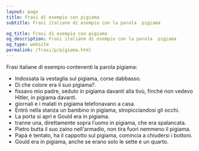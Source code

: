 ```yaml
---
layout: page
title: Frasi di esempio con pigiama 
subtitle: Frasi italiane di esempio con la parola  pigiama

og_title: Frasi di esempio con pigiama 
og_description: Frasi italiane di esempio con la parola  pigiama
og_type: website
permalink: /frasi/p/pigiama.html
---
```


Frasi italiane di esempio contenenti la parola pigiama:


- Indossata la vestaglia sul pigiama, corse dabbasso.
- Di che colore era il suo pigiama?.
- fissavo mio padre, seduto in pigiama davanti alla tivù, finché non vedevo Hitler, in pigiama davanti.
- giornali e i malati in pigiama telefonavano a casa.
- Entrò nella stanza un bambino in pigiama, stropicciandosi gli occhi.
- La porta si aprì e Gould era in pigiama.
- tranne una, direttamente sopra l’uomo in pigiama, che era spalancata.
- Pietro butta il suo zaino nell'armadio, non tira fuori nemmeno il pigiama.
- Papà è tentato, ha il cappotto sul pigiama, comincia a chiudersi i bottoni.
- Gould era in pigiama, anche se erano solo le sette e un quarto.
